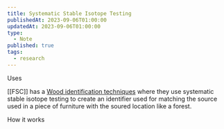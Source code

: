 ```yaml
---
title: Systematic Stable Isotope Testing
publishedAt: 2023-09-06T01:00:00
updatedAt: 2023-09-06T01:00:00
type:
  - Note
published: true
tags:
  - research
---
```


Uses

[[FSC]] has a [Wood identification techniques](https://connect.fsc.org/innovation-sustainability/wood-identification-techniques) where they use systematic stable isotope testing to create an identifier used for matching the source used in a piece of furniture with the soured location like a forest.

How it works
